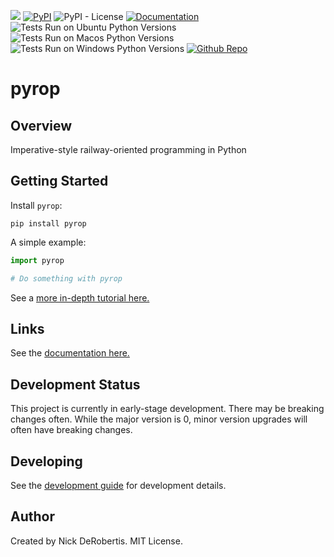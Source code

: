 

[![](https://codecov.io/gh/nickderobertis/pyrop/branch/main/graph/badge.svg)](https://codecov.io/gh/nickderobertis/pyrop)
[![PyPI](https://img.shields.io/pypi/v/pyrop)](https://pypi.org/project/pyrop/)
![PyPI - License](https://img.shields.io/pypi/l/pyrop)
[![Documentation](https://img.shields.io/badge/documentation-pass-green)](https://nickderobertis.github.io/pyrop/)
![Tests Run on Ubuntu Python Versions](https://img.shields.io/badge/Tests%20Ubuntu%2FPython-3.8%20%7C%203.9%20%7C%203.10-blue)
![Tests Run on Macos Python Versions](https://img.shields.io/badge/Tests%20Macos%2FPython-3.8%20%7C%203.9%20%7C%203.10-blue)
![Tests Run on Windows Python Versions](https://img.shields.io/badge/Tests%20Windows%2FPython-3.8%20%7C%203.9%20%7C%203.10-blue)
[![Github Repo](https://img.shields.io/badge/repo-github-informational)](https://github.com/nickderobertis/pyrop/)


#  pyrop

## Overview

Imperative-style railway-oriented programming in Python

## Getting Started

Install `pyrop`:

```
pip install pyrop
```

A simple example:

```python
import pyrop

# Do something with pyrop
```

See a
[more in-depth tutorial here.](
https://nickderobertis.github.io/pyrop/tutorial.html
)

## Links

See the
[documentation here.](
https://nickderobertis.github.io/pyrop/
)

## Development Status

This project is currently in early-stage development. There may be
breaking changes often. While the major version is 0, minor version
upgrades will often have breaking changes.

## Developing

See the [development guide](
https://github.com/nickderobertis/pyrop/blob/main/DEVELOPING.md
) for development details.

## Author

Created by Nick DeRobertis. MIT License.

